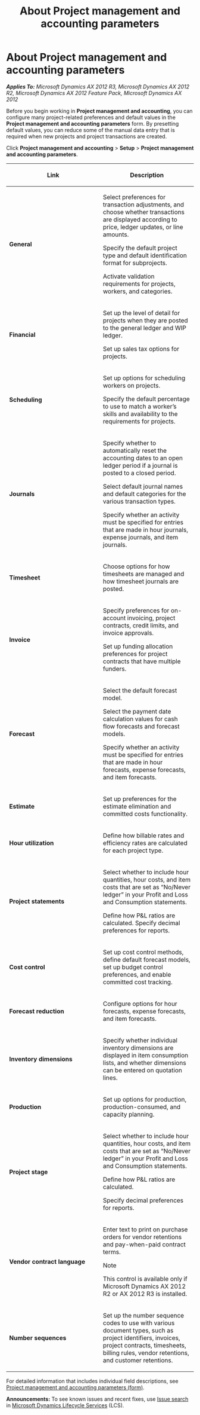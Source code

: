 ﻿---
title: About Project management and accounting parameters
TOCTitle: About Project management and accounting parameters
ms:assetid: ef05876f-1954-453b-afa5-bb03749000f0
ms:mtpsurl: https://technet.microsoft.com/en-us/library/Hh500671(v=AX.60)
ms:contentKeyID: 37822167
ms.date: 11/12/2014
mtps_version: v=AX.60
f1_keywords:
- parameter
- accounting parameters
- project management parameters
---

# About Project management and accounting parameters 


_**Applies To:** Microsoft Dynamics AX 2012 R3, Microsoft Dynamics AX 2012 R2, Microsoft Dynamics AX 2012 Feature Pack, Microsoft Dynamics AX 2012_

Before you begin working in **Project management and accounting**, you can configure many project-related preferences and default values in the **Project management and accounting parameters** form. By presetting default values, you can reduce some of the manual data entry that is required when new projects and project transactions are created.

Click **Project management and accounting** \> **Setup** \> **Project management and accounting parameters**.

<table>
<colgroup>
<col style="width: 50%" />
<col style="width: 50%" />
</colgroup>
<thead>
<tr class="header">
<th><p>Link</p></th>
<th><p>Description</p></th>
</tr>
</thead>
<tbody>
<tr class="odd">
<td><p><strong>General</strong></p></td>
<td><p>Select preferences for transaction adjustments, and choose whether transactions are displayed according to price, ledger updates, or line amounts.</p>
<p>Specify the default project type and default identification format for subprojects.</p>
<p>Activate validation requirements for projects, workers, and categories.</p></td>
</tr>
<tr class="even">
<td><p><strong>Financial</strong></p></td>
<td><p>Set up the level of detail for projects when they are posted to the general ledger and WIP ledger.</p>
<p>Set up sales tax options for projects.</p></td>
</tr>
<tr class="odd">
<td><p><strong>Scheduling</strong></p></td>
<td><p>Set up options for scheduling workers on projects.</p>
<p>Specify the default percentage to use to match a worker’s skills and availability to the requirements for projects.</p></td>
</tr>
<tr class="even">
<td><p><strong>Journals</strong></p></td>
<td><p>Specify whether to automatically reset the accounting dates to an open ledger period if a journal is posted to a closed period.</p>
<p>Select default journal names and default categories for the various transaction types.</p>
<p>Specify whether an activity must be specified for entries that are made in hour journals, expense journals, and item journals.</p></td>
</tr>
<tr class="odd">
<td><p><strong>Timesheet</strong></p></td>
<td><p>Choose options for how timesheets are managed and how timesheet journals are posted.</p></td>
</tr>
<tr class="even">
<td><p><strong>Invoice</strong></p></td>
<td><p>Specify preferences for on-account invoicing, project contracts, credit limits, and invoice approvals.</p>
<p>Set up funding allocation preferences for project contracts that have multiple funders.</p></td>
</tr>
<tr class="odd">
<td><p><strong>Forecast</strong></p></td>
<td><p>Select the default forecast model.</p>
<p>Select the payment date calculation values for cash flow forecasts and forecast models.</p>
<p>Specify whether an activity must be specified for entries that are made in hour forecasts, expense forecasts, and item forecasts.</p></td>
</tr>
<tr class="even">
<td><p><strong>Estimate</strong></p></td>
<td><p>Set up preferences for the estimate elimination and committed costs functionality.</p></td>
</tr>
<tr class="odd">
<td><p><strong>Hour utilization</strong></p></td>
<td><p>Define how billable rates and efficiency rates are calculated for each project type.</p></td>
</tr>
<tr class="even">
<td><p><strong>Project statements</strong></p></td>
<td><p>Select whether to include hour quantities, hour costs, and item costs that are set as “No/Never ledger” in your Profit and Loss and Consumption statements.</p>
<p>Define how P&amp;L ratios are calculated. Specify decimal preferences for reports.</p></td>
</tr>
<tr class="odd">
<td><p><strong>Cost control</strong></p></td>
<td><p>Set up cost control methods, define default forecast models, set up budget control preferences, and enable committed cost tracking.</p></td>
</tr>
<tr class="even">
<td><p><strong>Forecast reduction</strong></p></td>
<td><p>Configure options for hour forecasts, expense forecasts, and item forecasts.</p></td>
</tr>
<tr class="odd">
<td><p><strong>Inventory dimensions</strong></p></td>
<td><p>Specify whether individual inventory dimensions are displayed in item consumption lists, and whether dimensions can be entered on quotation lines.</p></td>
</tr>
<tr class="even">
<td><p><strong>Production</strong></p></td>
<td><p>Set up options for production, production-consumed, and capacity planning.</p></td>
</tr>
<tr class="odd">
<td><p><strong>Project stage</strong></p></td>
<td><p>Select whether to include hour quantities, hour costs, and item costs that are set as “No/Never ledger” in your Profit and Loss and Consumption statements.</p>
<p>Define how P&amp;L ratios are calculated.</p>
<p>Specify decimal preferences for reports.</p></td>
</tr>
<tr class="even">
<td><p><strong>Vendor contract language</strong></p></td>
<td><p>Enter text to print on purchase orders for vendor retentions and pay-when-paid contract terms.</p>
  
> [!NOTE]
> <P>This control is available only if Microsoft Dynamics AX 2012 R2 or AX 2012 R3 is installed.</P>

</td>
</tr>
<tr class="odd">
<td><p><strong>Number sequences</strong></p></td>
<td><p>Set up the number sequence codes to use with various document types, such as project identifiers, invoices, project contracts, timesheets, billing rules, vendor retentions, and customer retentions.</p></td>
</tr>
</tbody>
</table>


For detailed information that includes individual field descriptions, see [Project management and accounting parameters (form)](https://technet.microsoft.com/en-us/library/aa599440\(v=ax.60\)).

  
**Announcements:** To see known issues and recent fixes, use [Issue search](http://go.microsoft.com/fwlink/?linkid=389258) in [Microsoft Dynamics Lifecycle Services](http://go.microsoft.com/fwlink/?linkid=306505) (LCS).


